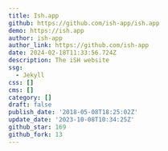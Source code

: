 ```yaml
---
title: Ish.app
github: https://github.com/ish-app/ish.app
demo: https://ish.app
author: ish-app
author_link: https://github.com/ish-app
date: 2024-02-18T11:33:56.724Z
description: The iSH website
ssg:
  - Jekyll
css: []
cms: []
category: []
draft: false
publish_date: '2018-05-08T18:25:02Z'
update_date: '2023-10-08T10:34:25Z'
github_star: 169
github_fork: 13
---
```

